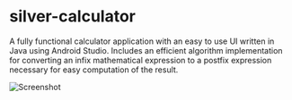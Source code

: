 # silver-calculator
A fully functional calculator application with an easy to use UI written in Java using Android Studio. Includes an efficient algorithm implementation for converting an infix mathematical expression to a postfix expression necessary for easy computation of the result.

![Screenshot](https://github.com/ZmanSilver/silver_calculator/blob/master/screen.png)
